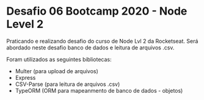 # Desafio 06 Bootcamp 2020 - Node Level 2

Praticando e realizando desafio do curso de Node Lvl 2 da Rocketseat. Será abordado neste desafio banco de dados e leitura de arquivos .csv.

Foram utilizados as seguintes bibliotecas:

- Multer (para upload de arquivos)
- Express
- CSV-Parse (para leitura de arquivos .csv)
- TypeORM (ORM para mapeanmento de banco de dados - objetos)

